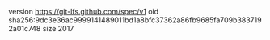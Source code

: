 version https://git-lfs.github.com/spec/v1
oid sha256:9dc3e36ac9999141489011bd1a8bfc37362a86fb9685fa709b3837192a01c748
size 2017
